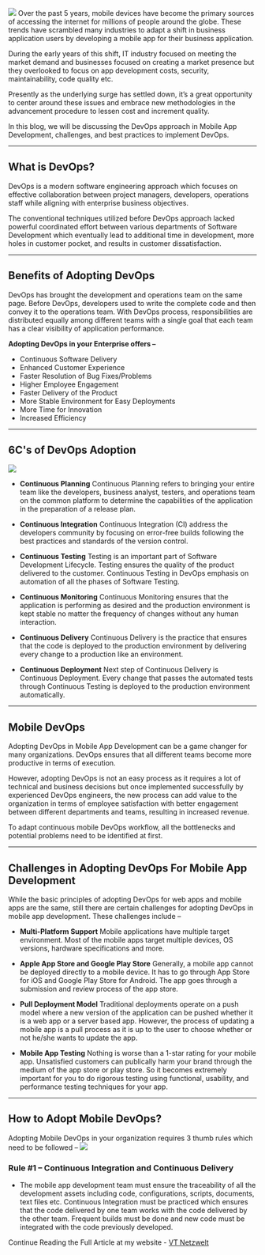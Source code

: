 ![](https://images.viblo.asia/2ffd1361-8da8-43b3-a58b-d4629036edec.jpg)
Over the past 5 years, mobile devices have become the primary sources of accessing the internet for millions of people around the globe. These trends have scrambled many industries to adapt a shift in business application users by developing a mobile app for their business application.

During the early years of this shift, IT industry focused on meeting the market demand and businesses focused on creating a market presence but they overlooked to focus on app development costs, security, maintainability, code quality etc.

Presently as the underlying surge has settled down, it’s a great opportunity to center around these issues and embrace new methodologies in the advancement procedure to lessen cost and increment quality.

In this blog, we will be discussing the DevOps approach in Mobile App Development, challenges, and best practices to implement DevOps.

-----

## What is DevOps?

DevOps is a modern software engineering approach which focuses on effective collaboration between project managers, developers, operations staff while aligning with enterprise business objectives.  

The conventional techniques utilized before DevOps approach lacked powerful coordinated effort between various departments of Software Development which eventually lead to additional time in development, more holes in customer pocket, and results in customer dissatisfaction.

-----

## Benefits of Adopting DevOps

DevOps has brought the development and operations team on the same page. Before DevOps, developers used to write the complete code and then convey it to the operations team. With DevOps process, responsibilities are distributed equally among different teams with a single goal that each team has a clear visibility of application performance.

**Adopting DevOps in your Enterprise offers –**

* Continuous Software Delivery
* Enhanced Customer Experience
* Faster Resolution of Bug Fixes/Problems
* Higher Employee Engagement
* Faster Delivery of the Product
* More Stable Environment for Easy Deployments
* More Time for Innovation
* Increased Efficiency

-----

## 6C's of DevOps Adoption

![](https://images.viblo.asia/41d86bcd-f8ff-4d48-af2e-60ef8946be07.jpg)
* **Continuous Planning**
Continuous Planning refers to bringing your entire team like the developers, business analyst, testers, and operations team on the common platform to determine the capabilities of the application in the preparation of a release plan.

* **Continuous Integration**
Continuous Integration (CI) address the developers community by focusing on error-free builds following the best practices and standards of the version control.

* **Continuous Testing**
Testing is an important part of Software Development Lifecycle. Testing ensures the quality of the product delivered to the customer. Continuous Testing in DevOps emphasis on automation of all the phases of Software Testing.

* **Continuous Monitoring**
Continuous Monitoring ensures that the application is performing as desired and the production environment is kept stable no matter the frequency of changes without any human interaction.

* **Continuous Delivery**
Continuous Delivery is the practice that ensures that the code is deployed to the production environment by delivering every change to a production like an environment.

* **Continuous Deployment**
Next step of Continuous Delivery is Continuous Deployment. Every change that passes the automated tests through Continuous Testing is deployed to the production environment automatically.

-----

## Mobile DevOps

Adopting DevOps in Mobile App Development can be a game changer for many organizations. DevOps ensures that all different teams become more productive in terms of execution.

However, adopting DevOps is not an easy process as it requires a lot of technical and business decisions but once implemented successfully by experienced DevOps engineers, the new process can add value to the organization in terms of employee satisfaction with better engagement between different departments and teams, resulting in increased revenue.

To adapt continuous mobile DevOps workflow, all the bottlenecks and potential problems need to be identified at first.

-----

## **Challenges in Adopting DevOps For Mobile App Development**
While the basic principles of adopting DevOps for web apps and mobile apps are the same, still there are certain challenges for adopting DevOps in mobile app development. These challenges include –

* **Multi-Platform Support**
Mobile applications have multiple target environment. Most of the mobile apps target multiple devices, OS versions, hardware specifications and more.

* **Apple App Store and Google Play Store**
Generally, a mobile app cannot be deployed directly to a mobile device. It has to go through App Store for iOS and Google Play Store for Android. The app goes through a submission and review process of the app store.

* **Pull Deployment Model**
Traditional deployments operate on a push model where a new version of the application can be pushed whether it is a web app or a server based app. However, the process of updating a mobile app is a pull process as it is up to the user to choose whether or not he/she wants to update the app.

* **Mobile App Testing**
Nothing is worse than a 1-star rating for your mobile app. Unsatisfied customers can publically harm your brand through the medium of the app store or play store. So it becomes extremely important for you to do rigorous testing using functional, usability, and performance testing techniques for your app.

-----

## How to Adopt Mobile DevOps?

Adopting Mobile DevOps in your organization requires 3 thumb rules which need to be followed –
![](https://images.viblo.asia/f79f41b1-f066-46e8-b878-47c705db7fc5.jpg)
### Rule #1 – Continuous Integration and Continuous Delivery
* The mobile app development team must ensure the traceability of all the development assets including code, configurations, scripts, documents, text files etc. Continuous Integration must be practiced which ensures that the code delivered by one team works with the code delivered by the other team. Frequent builds must be done and new code must be integrated with the code previously developed.

Continue Reading the Full Article at my website - [VT Netzwelt](https://www.vtnetzwelt.com/mobile-application-development/mobile-devops/)